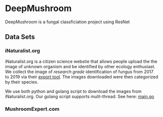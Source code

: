 # DeepMushroom
DeepMushroom is a fungal classficiation project using ResNet

## Data Sets
### iNaturalist.org
iNaturalist.org is a citizen science webstie that allows people upload the the image of unknown organism and be identified by other ecology enthusiast. We collect the image of *research grade* identification of fungus from 2017 to 2019 via their [export tool](https://www.inaturalist.org/observations/export). The images downloaded were then categorized by their species.

We use both python and golang script to download the images from iNaturalist.org. Our golang script supports mulit-thread. See here: [main.go](https://github.com/Olament/DeepMushroom/blob/master/DataCollection/main.go)

### MushroomExpert.com
